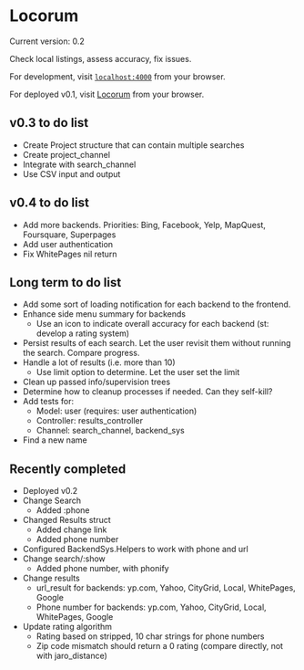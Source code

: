 # Locorum

Current version: 0.2

Check local listings, assess accuracy, fix issues.

For development, visit [`localhost:4000`](http://localhost:4000) from your browser.

For deployed v0.1, visit [Locorum](https://boiling-beach-47326.herokuapp.com/) from your browser.

## v0.3 to do list
- Create Project structure that can contain multiple searches
- Create project_channel
- Integrate with search_channel
- Use CSV input and output

## v0.4 to do list
- Add more backends. Priorities: Bing, Facebook, Yelp, MapQuest, Foursquare, Superpages
- Add user authentication
- Fix WhitePages nil return

## Long term to do list

- Add some sort of loading notification for each backend to the frontend.
- Enhance side menu summary for backends
  - Use an icon to indicate overall accuracy for each backend (st: develop a rating system)
- Persist results of each search. Let the user revisit them without running the search. Compare progress.
- Handle a lot of results (i.e. more than 10)
  - Use limit option to determine. Let the user set the limit
- Clean up passed info/supervision trees
- Determine how to cleanup processes if needed. Can they self-kill?
- Add tests for:
  - Model: user (requires: user authentication)
  - Controller: results_controller
  - Channel: search_channel, backend_sys
- Find a new name

## Recently completed
- Deployed v0.2
- Change Search
  - Added :phone
- Changed Results struct
  - Added change link
  - Added phone number
- Configured BackendSys.Helpers to work with phone and url
- Change search/:show
  - Added phone number, with phonify
- Change results
  - url_result for backends: yp.com, Yahoo, CityGrid, Local, WhitePages, Google
  - Phone number for backends: yp.com, Yahoo, CityGrid, Local, WhitePages, Google
- Update rating algorithm
  - Rating based on stripped, 10 char strings for phone numbers
  - Zip code mismatch should return a 0 rating (compare directly, not with jaro_distance)
